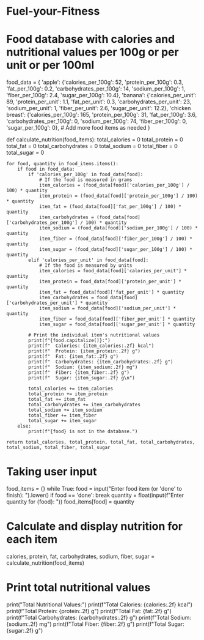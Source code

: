 # Fuel-your-Fitness
# Food database with calories and nutritional values per 100g or per unit or per 100ml
food_data = {
    'apple': {'calories_per_100g': 52, 'protein_per_100g': 0.3, 'fat_per_100g': 0.2, 'carbohydrates_per_100g': 14, 'sodium_per_100g': 1, 'fiber_per_100g': 2.4, 'sugar_per_100g': 10.4},
    'banana': {'calories_per_unit': 89, 'protein_per_unit': 1.1, 'fat_per_unit': 0.3, 'carbohydrates_per_unit': 23, 'sodium_per_unit': 1, 'fiber_per_unit': 2.6, 'sugar_per_unit': 12.2},
    'chicken breast': {'calories_per_100g': 165, 'protein_per_100g': 31, 'fat_per_100g': 3.6, 'carbohydrates_per_100g': 0, 'sodium_per_100g': 74, 'fiber_per_100g': 0, 'sugar_per_100g': 0},
    # Add more food items as needed
}

def calculate_nutrition(food_items):
    total_calories = 0
    total_protein = 0
    total_fat = 0
    total_carbohydrates = 0
    total_sodium = 0
    total_fiber = 0
    total_sugar = 0
    
    for food, quantity in food_items.items():
        if food in food_data:
            if 'calories_per_100g' in food_data[food]:
                # If the food is measured in grams
                item_calories = (food_data[food]['calories_per_100g'] / 100) * quantity
                item_protein = (food_data[food]['protein_per_100g'] / 100) * quantity
                item_fat = (food_data[food]['fat_per_100g'] / 100) * quantity
                item_carbohydrates = (food_data[food]['carbohydrates_per_100g'] / 100) * quantity
                item_sodium = (food_data[food]['sodium_per_100g'] / 100) * quantity
                item_fiber = (food_data[food]['fiber_per_100g'] / 100) * quantity
                item_sugar = (food_data[food]['sugar_per_100g'] / 100) * quantity
            elif 'calories_per_unit' in food_data[food]:
                # If the food is measured by units
                item_calories = food_data[food]['calories_per_unit'] * quantity
                item_protein = food_data[food]['protein_per_unit'] * quantity
                item_fat = food_data[food]['fat_per_unit'] * quantity
                item_carbohydrates = food_data[food]['carbohydrates_per_unit'] * quantity
                item_sodium = food_data[food]['sodium_per_unit'] * quantity
                item_fiber = food_data[food]['fiber_per_unit'] * quantity
                item_sugar = food_data[food]['sugar_per_unit'] * quantity

            # Print the individual item's nutritional values
            print(f"{food.capitalize()}:")
            print(f"  Calories: {item_calories:.2f} kcal")
            print(f"  Protein: {item_protein:.2f} g")
            print(f"  Fat: {item_fat:.2f} g")
            print(f"  Carbohydrates: {item_carbohydrates:.2f} g")
            print(f"  Sodium: {item_sodium:.2f} mg")
            print(f"  Fiber: {item_fiber:.2f} g")
            print(f"  Sugar: {item_sugar:.2f} g\n")

            total_calories += item_calories
            total_protein += item_protein
            total_fat += item_fat
            total_carbohydrates += item_carbohydrates
            total_sodium += item_sodium
            total_fiber += item_fiber
            total_sugar += item_sugar
        else:
            print(f"{food} is not in the database.")

    return total_calories, total_protein, total_fat, total_carbohydrates, total_sodium, total_fiber, total_sugar

# Taking user input
food_items = {}
while True:
    food = input("Enter food item (or 'done' to finish): ").lower()
    if food == 'done':
        break
    quantity = float(input(f"Enter quantity for {food}: "))
    food_items[food] = quantity

# Calculate and display nutrition for each item
calories, protein, fat, carbohydrates, sodium, fiber, sugar = calculate_nutrition(food_items)

# Print total nutritional values
print("Total Nutritional Values:")
print(f"Total Calories: {calories:.2f} kcal")
print(f"Total Protein: {protein:.2f} g")
print(f"Total Fat: {fat:.2f} g")
print(f"Total Carbohydrates: {carbohydrates:.2f} g")
print(f"Total Sodium: {sodium:.2f} mg")
print(f"Total Fiber: {fiber:.2f} g")
print(f"Total Sugar: {sugar:.2f} g")
